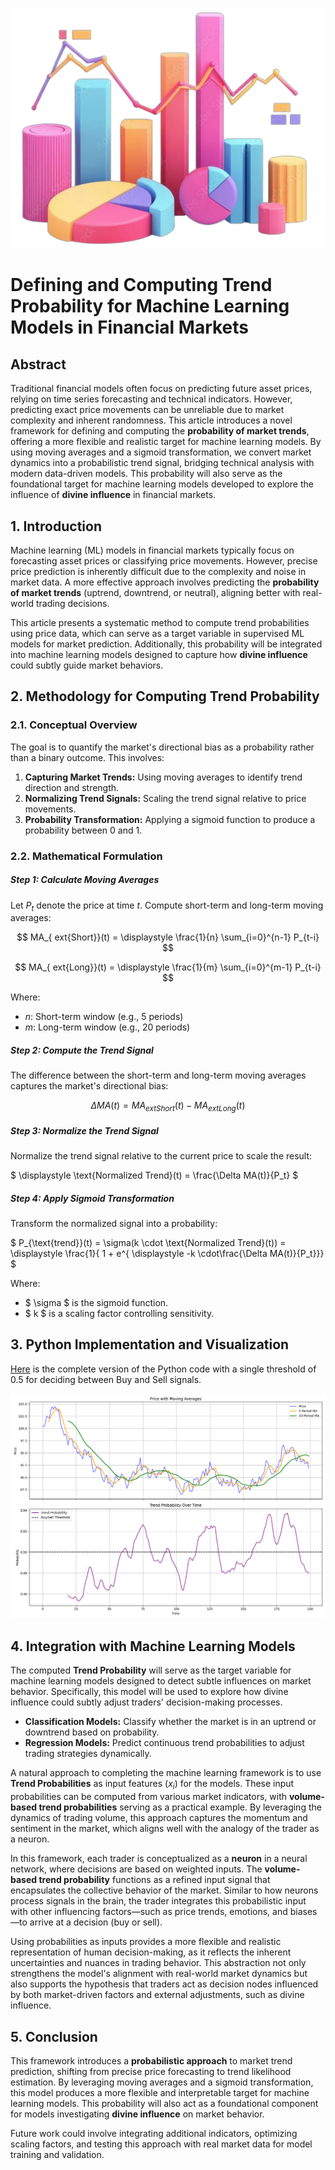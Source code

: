 ![enter image description here](./images/msvi.png "enter image title here")
# Defining and Computing Trend Probability for Machine Learning Models in Financial Markets
## Abstract

Traditional financial models often focus on predicting future asset prices, relying on time series forecasting and technical indicators. However, predicting exact price movements can be unreliable due to market complexity and inherent randomness. This article introduces a novel framework for defining and computing the **probability of market trends**, offering a more flexible and realistic target for machine learning models. By using moving averages and a sigmoid transformation, we convert market dynamics into a probabilistic trend signal, bridging technical analysis with modern data-driven models. This probability will also serve as the foundational target for machine learning models developed to explore the influence of **divine influence** in financial markets.



## 1. Introduction

Machine learning (ML) models in financial markets typically focus on forecasting asset prices or classifying price movements. However, precise price prediction is inherently difficult due to the complexity and noise in market data. A more effective approach involves predicting the **probability of market trends** (uptrend, downtrend, or neutral), aligning better with real-world trading decisions.

This article presents a systematic method to compute trend probabilities using price data, which can serve as a target variable in supervised ML models for market prediction. Additionally, this probability will be integrated into machine learning models designed to capture how **divine influence** could subtly guide market behaviors.



## 2. Methodology for Computing Trend Probability

### 2.1. Conceptual Overview

The goal is to quantify the market's directional bias as a probability rather than a binary outcome. This involves:

1. **Capturing Market Trends:** Using moving averages to identify trend direction and strength.
2. **Normalizing Trend Signals:** Scaling the trend signal relative to price movements.
3. **Probability Transformation:** Applying a sigmoid function to produce a probability between 0 and 1.

### 2.2. Mathematical Formulation

##### **Step 1: Calculate Moving Averages**

Let $P_t$ denote the price at time $t$. Compute short-term and long-term moving averages:

$$
MA_{	ext{Short}}(t) = \displaystyle \frac{1}{n} \sum_{i=0}^{n-1} P_{t-i}
$$

$$
MA_{	ext{Long}}(t) = \displaystyle \frac{1}{m} \sum_{i=0}^{m-1} P_{t-i}
$$

Where:


- $n$: Short-term window (e.g., 5 periods)
- $m$: Long-term window (e.g., 20 periods)

##### **Step 2: Compute the Trend Signal**

The difference between the short-term and long-term moving averages captures the market's directional bias:

$$
\Delta MA(t) = MA_{	ext{Short}}(t) - MA_{	ext{Long}}(t)
$$

##### **Step 3: Normalize the Trend Signal**

Normalize the trend signal relative to the current price to scale the result:

$
\displaystyle \text{Normalized Trend}(t) = \frac{\Delta MA(t)}{P_t}
$

##### **Step 4: Apply Sigmoid Transformation**

Transform the normalized signal into a probability:

$
P_{\text{trend}}(t) = \sigma(k \cdot \text{Normalized Trend}(t)) = \displaystyle \frac{1}{  1 + e^{ \displaystyle -k \cdot\frac{\Delta MA(t)}{P_t}}}
$

Where:


- $ \sigma $ is the sigmoid function.
- $ k $ is a scaling factor controlling sensitivity.



## 3. Python Implementation and Visualization

[Here](https://github.com/quantiota/Blog-Articles/blob/main/scripts/trend-probability.py) is the complete version of the Python code with a single threshold of 0.5 for deciding between Buy and Sell signals.

![Probability Distribution](./images/probability-distribution.png "enter image title here")




## 4. Integration with Machine Learning Models

The computed **Trend Probability** will serve as the target variable for machine learning models designed to detect subtle influences on market behavior. Specifically, this model will be used to explore how divine influence could subtly adjust traders' decision-making processes.

- **Classification Models:** Classify whether the market is in an uptrend or downtrend based on probability.
- **Regression Models:** Predict continuous trend probabilities to adjust trading strategies dynamically.

A natural approach to completing the machine learning framework is to use **Trend Probabilities** as input features ($x_i$) for the models. These input probabilities can be computed from various market indicators, with **volume-based trend probabilities** serving as a practical example. By leveraging the dynamics of trading volume, this approach captures the momentum and sentiment in the market, which aligns well with the analogy of the trader as a neuron.

In this framework, each trader is conceptualized as a **neuron** in a neural network, where decisions are based on weighted inputs. The **volume-based trend probability** functions as a refined input signal that encapsulates the collective behavior of the market. Similar to how neurons process signals in the brain, the trader integrates this probabilistic input with other influencing factors—such as price trends, emotions, and biases—to arrive at a decision (buy or sell). 

Using probabilities as inputs provides a more flexible and realistic representation of human decision-making, as it reflects the inherent uncertainties and nuances in trading behavior. This abstraction not only strengthens the model's alignment with real-world market dynamics but also supports the hypothesis that traders act as decision nodes influenced by both market-driven factors and external adjustments, such as divine influence.



## 5. Conclusion

This framework introduces a **probabilistic approach** to market trend prediction, shifting from precise price forecasting to trend likelihood estimation. By leveraging moving averages and a sigmoid transformation, this model produces a more flexible and interpretable target for machine learning models. This probability will also act as a foundational component for models investigating **divine influence** on market behavior.

Future work could involve integrating additional indicators, optimizing scaling factors, and testing this approach with real market data for model training and validation.


